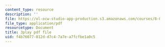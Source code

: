 ```yaml
---
content_type: resource
description: ''
file: https://ol-ocw-studio-app-production.s3.amazonaws.com/courses/8-01sc-classical-mechanics-fall-2016/f4b76077812dd7c47a7ea7fcfbe1a0c5_2guwjwIHmGg.pdf
file_type: application/pdf
resourcetype: Document
title: 3play pdf file
uid: f4b76077-812d-d7c4-7a7e-a7fcfbe1a0c5
---
```

